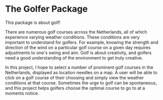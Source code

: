 # The Golfer Package

This package is about golf!

There are numerous golf courses across the Netherlands, all of which experience
varying weather conditions. These conditions are very important to understand for
golfers. For example, knowing the strength and direction of the wind on a
particular golf course on a given day requires adjustments to one's swing and
aim. Golf is about creativity, and golfers need a good understanding of the
environment to get truly creative.

In this project, I hope to select a number of prominent golf courses in the 
Netherlands, displayed as location needles on a map. A user will be able to 
click on a golf course of their choosing and simply view the weather conditions 
at that course. Sometimes the urge to golf can be spontaneous, and this project 
helps golfers choose the optimal course to go to at a moments notice.
